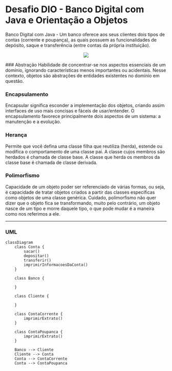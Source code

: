# Desafio DIO - Banco Digital com Java e Orientação a Objetos
Banco Digital com Java - Um banco oferece aos seus clientes dois tipos de contas (corrente e poupança), as quais possuem as funcionalidades de depósito, saque e transferência (entre contas da própria instituição).

<p align=center>    
<img src="https://img.shields.io/badge/Java-ED8B00?style=flat&logo=openjdk&logoColor=white">
</p>
### Abstração
Habilidade de concentrar-se nos aspectos essenciais de um domínio, ignorando características menos importantes ou acidentais. Nesse contexto, objetos são abstrações de entidades existentes no domínio em questão.

### Encapsulamento
Encapsular significa esconder a implementação dos objetos, criando assim interfaces de uso mais concisas e fáceis de usar/entender. O encapsulamento favorece principalmente dois aspectos de um sistema: a manutenção e a evolução.

### Herança
Permite que você defina uma classe filha que reutiliza (herda), estende ou modifica o comportamento de uma classe pai. A classe cujos membros são herdados é chamada de classe base. A classe que herda os membros da classe base é chamada de classe derivada.

### Polimorfismo
Capacidade de um objeto poder ser referenciado de várias formas, ou seja, é capacidade de tratar objetos criados a partir das classes específicas como objetos de uma classe genérica. Cuidado, polimorfismo não quer dizer que o objeto fica se transformando, muito pelo contrário, um objeto nasce de um tipo e morre daquele tipo, o que pode mudar é a maneira como nos referimos a ele.

---

### UML

```mermaid
classDiagram
    class Conta {
        sacar()
        depositar()
        transferir()
        imprimirInformacoesDaConta()
    }

    class Banco {

    }

    class Cliente {

    }

    class ContaCorrente {
        imprimirExtrato()
    }

    class ContaPoupanca {
        imprimirExtrato()
    }

    Banco --> Cliente
    Cliente --> Conta
    Conta --> ContaCorrente
    Conta --> ContaPoupanca



```
